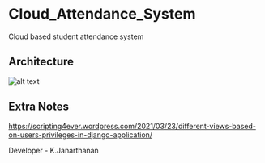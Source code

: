# Cloud_Attendance_System
Cloud based student attendance system

Architecture
---------------

![alt text](https://github.com/kujalk/Cloud_Attendance_System/blob/main/cloud2.PNG)

Extra Notes
---------------
https://scripting4ever.wordpress.com/2021/03/23/different-views-based-on-users-privileges-in-django-application/


Developer - K.Janarthanan
